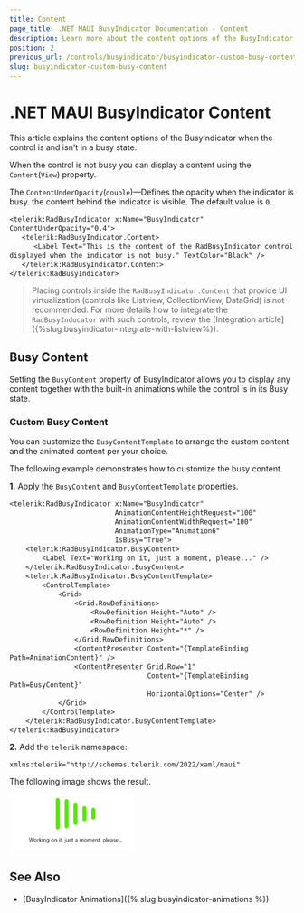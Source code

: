 ```yaml
---
title: Content
page_title: .NET MAUI BusyIndicator Documentation - Content
description: Learn more about the content options of the BusyIndicator when the control is and isn't in a busy state.
position: 2
previous_url: /controls/busyindicator/busyindicator-custom-busy-content
slug: busyindicator-custom-busy-content
---
```


# .NET MAUI BusyIndicator Content

This article explains the content options of the BusyIndicator when the control is and isn't in a busy state.

When the control is not busy you can display a content using the `Content`(`View`) property.

<snippet id='busyindicator-getting-started-xaml' />

The `ContentUnderOpacity`(`double`)&mdash;Defines the opacity when the indicator is busy. the content behind the indicator is visible. The default value is `0`.

```XAML
<telerik:RadBusyIndicator x:Name="BusyIndicator" ContentUnderOpacity="0.4">
   <telerik:RadBusyIndicator.Content>
      <Label Text="This is the content of the RadBusyIndicator control displayed when the indicator is not busy." TextColor="Black" />
   </telerik:RadBusyIndicator.Content>
</telerik:RadBusyIndicator>
```

> Placing controls inside the `RadBusyIndicator.Content` that provide UI virtualization (controls like Listview, CollectionView, DataGrid) is not recommended. For more details how to integrate the `RadBusyIndocator` with such controls, review the [Integration article]({%slug busyindicator-integrate-with-listview%}).

## Busy Content

Setting the `BusyContent` property of BusyIndicator allows you to display any content together with the built-in animations while the control is in its Busy state. 

### Custom Busy Content

You can customize the `BusyContentTemplate` to arrange the custom content and the animated content per your choice.

The following example demonstrates how to customize the busy content.

**1.** Apply the `BusyContent` and `BusyContentTemplate` properties.

```XAML
<telerik:RadBusyIndicator x:Name="BusyIndicator"
						  AnimationContentHeightRequest="100"
						  AnimationContentWidthRequest="100"  
						  AnimationType="Animation6"                                            
						  IsBusy="True">           
    <telerik:RadBusyIndicator.BusyContent>
        <Label Text="Working on it, just a moment, please..." />
    </telerik:RadBusyIndicator.BusyContent>
    <telerik:RadBusyIndicator.BusyContentTemplate>
        <ControlTemplate>
            <Grid>
                <Grid.RowDefinitions>
                    <RowDefinition Height="Auto" />
                    <RowDefinition Height="Auto" />
                    <RowDefinition Height="*" />
                </Grid.RowDefinitions>
                <ContentPresenter Content="{TemplateBinding Path=AnimationContent}" />
                <ContentPresenter Grid.Row="1"
                                  Content="{TemplateBinding Path=BusyContent}"
                                  HorizontalOptions="Center" />
            </Grid>
        </ControlTemplate>
    </telerik:RadBusyIndicator.BusyContentTemplate>
</telerik:RadBusyIndicator>
```

**2.** Add the `telerik` namespace:

```XAML
xmlns:telerik="http://schemas.telerik.com/2022/xaml/maui"
```

The following image shows the result.

![BusyIndicator custom busy content](images/busyindicator-custombusycontent.png)

## See Also

- [BusyIndicator Animations]({% slug busyindicator-animations %})
